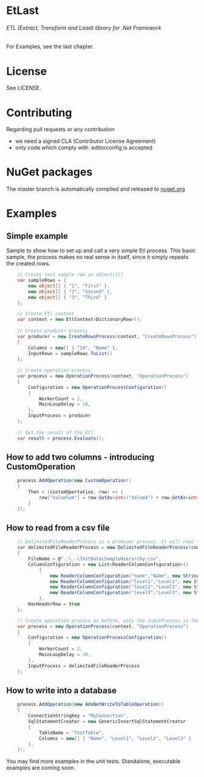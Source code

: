 # EtLast
###### ETL (Extract, Transform and Load) library for .Net Framework

For Examples, see the last chapter.

# License

See LICENSE.

# Contributing

Regarding pull requests or any contribution
- we need a signed CLA (Contributor License Agreement)
- only code which comply with .editorconfig is accepted

# NuGet packages
The master branch is automatically compiled and released to [nuget.org](https://www.nuget.org/packages?q=fizzcode.etlast)

# Examples

## Simple example

Sample to show how to set up and call a very simple Etl process.
This basic sample, the process makes no real sense in itself, since it simply repeats the created rows.

```cs
    // Create test sample row as object[][]
    var sampleRows = {
        new object[] { "1", "First" },
        new object[] { "2", "Second" },
        new object[] { "3", "Third" }
    };

    // Create Etl context
    var context = new EtlContext<DictionaryRow>();
    
    // Create producer process
    var producer = new CreateRowsProcess(context, "CreateRowsProcess")
    {
        Columns = new[] { "Id", "Name" },
        InputRows = sampleRows.ToList()
    };
    
    // Create operation process
    var process = new OperationProcess(context, "OperationProcess")
    {
        Configuration = new OperationProcessConfiguration()
        {
            WorkerCount = 2,
            MainLoopDelay = 10,
        },
        InputProcess = producer
    };
    
    // Get the result of the Etl
    var result = process.Evaluate();
```

## How to add two columns - introducing CustomOperation

```cs
    process.AddOperation(new CustomOperation()
    {
        Then = (customOpertation, row) => {
            row["ValueSum"] = row.GetAs<int>("ValueA") + row.GetAs<int>("ValueB");
        }
    });
```

## How to read from a csv file

```cs
    // DelimitedFileReaderProcess is a producer process. It will read from the provided csv file, with the configured columns and type converters.
    var delimitedFileReaderProcess = new DelimitedFileReaderProcess(context, "FromCsvToSqlProcess")
    {
        FileName = @"..\..\TestData\SampleHierarchy.csv",
        ColumnConfiguration = new List<ReaderColumnConfiguration>()
            {
                new ReaderColumnConfiguration("name","Name", new StringConverter(), string.Empty),
                new ReaderColumnConfiguration("level1","Level1", new StringConverter(), string.Empty),
                new ReaderColumnConfiguration("level2","Level2", new StringConverter(), string.Empty),
                new ReaderColumnConfiguration("level3","Level3", new StringConverter(), string.Empty),
            },
        HasHeaderRow = true
    };

    // Create operation process as before, only the InputProcess is the delimitedFileReaderProcess now.
    var process = new OperationProcess(context, "OperationProcess")
    {
        Configuration = new OperationProcessConfiguration()
        {
            WorkerCount = 2,
            MainLoopDelay = 10,
        },
        InputProcess = delimitedFileReaderProcess
    };
```

## How to write into a database

```cs
    process.AddOperation(new AdoNetWriteToTableOperation()
    {
        ConnectionStringKey = "MyConnection",
        SqlStatementCreator = new GenericInsertSqlStatementCreator
        {
            TableName = "TestTable",
            Columns = new[] { "Name", "Level1", "Level2", "Level3" }
        },
    });
```

You may find more examples in the unit tests.
Standalone, executable examples are coming soon.
